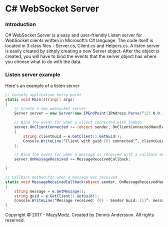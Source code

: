 <h1>C# WebSocket Server</h1>

<h3>Introduction</h3>
<p>C# WebSocket Server is a easy and user-friendly Listen server for WebSocket clients written in Microsoft’s C# language. 
The code itself is located in 3 class files - Server.cs, Client.cs and Helpers.cs. 
A listen server is easily created by simply creating a new Server object. After the object is created, 
you will have to bind the events that the server object has where you choose what to do with the data.</p>

<h3>Listen server example</h3>
<p>Here's an example of a listen server</p>

```c#
// Console application entry point
static void Main(string[] args) 
{
    // Create a new websocket server
    Server server = new Server(new IPEndPoint(IPAdress.Parse(“127.0.0.1”), 80));

    // Bind the event for when a client connected with lambda
    server.OnClientConnected += (object sender, OnClientConnectedHandler e) =>
    {
        string clientGuid = e.GetClient().GetGuid();
        Console.WriteLine(“Client with guid {0} connected!”, clientGuid);
    };

    // Bind the event for when a message is received with a callback method
    server.OnMessageReceived += MessageReceivedCallback;

}

// Callback method for when a message was received
static void MessageReceivedCallback(object sender, OnMessageReceivedHandler e)
{
    string message = e.GetMessage();
    string guid = e.GetClient().GetGuid();
    Console.WriteLine(“Message received: {0} - Sender Guid: {1}”, message, guid);
}
```

<a>Copyright © 2017 - MazyModz. Created by Dennis Andersson. All rights reserved.</a>
